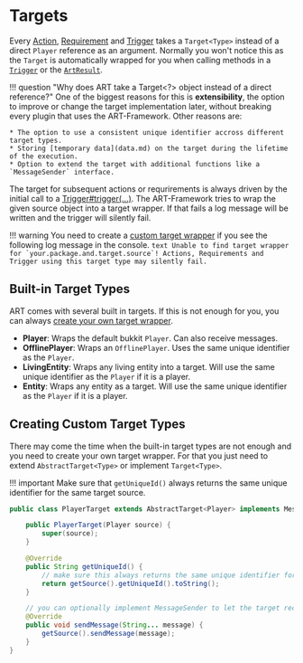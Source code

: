 # Targets

Every [Action](actions.md), [Requirement](requirements.md) and [Trigger](trigger.md) takes a `Target<Type>` instead of a direct `Player` reference as an argument.
Normally you won't notice this as the `Target` is automatically wrapped for you when calling methods in a [`Trigger`](trigger.md) or the [`ArtResult`](../use-art.md).

!!! question "Why does ART take a Target<?> object instead of a direct reference?"
    One of the biggest reasons for this is **extensibility**, the option to improve or change the target implementation later, without breaking every plugin that uses the ART-Framework. Other reasons are:

    * The option to use a consistent unique identifier accross different target types.
    * Storing [temporary data](data.md) on the target during the lifetime of the execution.
    * Option to extend the target with additional functions like a `MessageSender` interface.

The target for subsequent actions or requrirements is always driven by the initial call to a [Trigger#trigger(...)](trigger.md). The ART-Framework tries to wrap the given source object into a target wrapper. If that fails a log message will be written and the trigger will silently fail.

!!! warning
    You need to create a [custom target wrapper](#creating-custom-target-types) if you see the following log message in the console.
    ```text
    Unable to find target wrapper for `your.package.and.target.source`! Actions, Requirements and Trigger using this target type may silently fail.
    ```

## Built-in Target Types

ART comes with several built in targets. If this is not enough for you, you can always [create your own target wrapper](#creating-custom-target-types).

* **Player**: Wraps the default bukkit `Player`. Can also receive messages.
* **OfflinePlayer**: Wraps an `OfflinePlayer`. Uses the same unique identifier as the `Player`.
* **LivingEntity**: Wraps any living entity into a target. Will use the same unique identifier as the `Player` if it is a player.
* **Entity**: Wraps any entity as a target. Will use the same unique identifier as the `Player` if it is a player.

## Creating Custom Target Types

There may come the time when the built-in target types are not enough and you need to create your own target wrapper. For that you just need to extend `AbstractTarget<Type>` or implement `Target<Type>`.

!!! important
    Make sure that `getUniqueId()` always returns the same unique identifier for the same target source.

```java
public class PlayerTarget extends AbstractTarget<Player> implements MessageSender {

    public PlayerTarget(Player source) {
        super(source);
    }

    @Override
    public String getUniqueId() {
        // make sure this always returns the same unique identifier for the same source
        return getSource().getUniqueId().toString();
    }

    // you can optionally implement MessageSender to let the target receive messages
    @Override
    public void sendMessage(String... message) {
        getSource().sendMessage(message);
    }
}
```

